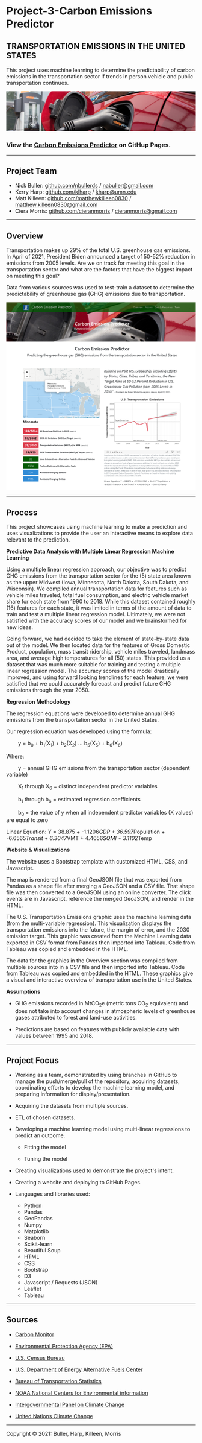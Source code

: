 
# Project-3-Carbon Emissions Predictor
## TRANSPORTATION EMISSIONS IN THE UNITED STATES


This project uses machine learning to determine the predictability of carbon emissions in the transportation sector if trends in person vehicle and public transportation continues.

![header](static/img/ev_banner.png)

### View the <a href ="https://nbullerds.github.io/ml_co_emission_equiv_prediction" target="_blank">Carbon Emissions Predictor</a> on GitHup Pages.
---

## Project Team
* Nick Buller: <a href="https://github.com/nbullerds" target="_blank">github.com/nbullerds</a> / <a href="mailto:nabuller@gmail.com">nabuller@gmail.com</a>
* Kerry Harp: <a href="https://github.com/klharp" target="_blank">github.com/klharp</a> / <a href="mailto:kharp@umn.edu">kharp@umn.edu</a>
* Matt Killeen: <a href="https://github.com/matthewkilleen0830" target="_blank">github.com/matthewkilleen0830</a> / <a href="matthew.killeen0830@gmail.com">matthew.killeen0830@gmail.com</a>
* Ciera Morris: <a href="https://github.com/cieranmorris" target="_blank">github.com/cieranmorris</a> / <a href="mailto:cieranmorris@gmail.com">cieranmorris@gmail.com</a>

---

## Overview

Transportation makes up 29% of the total U.S. greenhouse gas emissions. In April of 2021, President Biden announced a target of 50-52% reduction in emissions from  2005 levels. Are we on track for meeting this goal in the transportation sector and what are the factors that have the biggest impact on meeting this goal?

Data from various sources was used to test-train a dataset to determine the predictability of greenhouse gas (GHG) emissions due to transportation.


<a href ="https://nbullerds.github.io/ml_co_emission_equiv_prediction" target="_blank">![predictor](static/img/predictor.png)</a> 

---

## Process
This project showcases using machine learning to make a prediction and  uses visualizations to provide the user an interactive means to explore data relevant to the prediction.

<b>Predictive Data Analysis with Multiple Linear Regression Machine Learning</b>

Using a multiple linear regression approach, our objective was to predict GHG emissions from the transportation sector for the (5) state area known as the upper Midwest (Iowa, Minnesota, North Dakota, South Dakota, and Wisconsin).  We compiled annual transportation data for features such as vehicle miles traveled, total fuel consumption, and electric vehicle market share for each state from 1990 to 2018.  While this dataset contained roughly (16) features for each state, it was limited in terms of the amount of data to train and test a multiple linear regression model.  Ultimately, we were not satisfied with the accuracy scores of our model and we brainstormed for new ideas.

Going forward, we had decided to take the element of state-by-state data out of the model.  We then located data for the features of Gross Domestic Product, population, mass transit ridership, vehicle miles traveled, landmass area, and average high temperatures for all (50) states.  This provided us a dataset that was much more suitable for training and testing a multiple linear regression model.  The accuracy scores of the model drastically improved, and using forward looking trendlines for each feature, we were satisfied that we could accurately forecast and predict future GHG emissions through the year 2050.


<b>Regression Methodology</b>

The regression equations were developed to determine annual GHG emissions from the transportation sector in the United States.

Our regression equation was developed using the formula:

&nbsp;&nbsp;&nbsp;&nbsp;&nbsp;&nbsp;&nbsp;&nbsp;y = b<sub>0</sub> + b<sub>1</sub>(X<sub>1</sub>) + b<sub>2</sub>(X<sub>2</sub>) … b<sub>5</sub>(X<sub>5</sub>) + b<sub>6</sub>(X<sub>6</sub>)

Where:

&nbsp;&nbsp;&nbsp;&nbsp;&nbsp;&nbsp;&nbsp;&nbsp;y = annual GHG emissions from the transportation sector (dependent variable)

&nbsp;&nbsp;&nbsp;&nbsp;&nbsp;&nbsp;&nbsp;&nbsp;X<sub>1</sub> through X<sub>6</sub> = distinct independent predictor variables

&nbsp;&nbsp;&nbsp;&nbsp;&nbsp;&nbsp;&nbsp;&nbsp;b<sub>1</sub> through b<sub>6</sub> = estimated regression coefficients
	
&nbsp;&nbsp;&nbsp;&nbsp;&nbsp;&nbsp;&nbsp;&nbsp;b<sub>0 </sub>= the value of y when all independent predictor variables (X values) are equal to zero

Linear Equation: Y = 38.875 + -1.1206*GDP + 36.597*Population + -6.6565*Transit + 6.3047*VMT + 4.4656*SQMI + 3.1102*Temp

<b>Website &amp; Visualizations</b>

The website uses a Bootstrap template with customized HTML, CSS, and Javascript.

The map is rendered from a final GeoJSON file that was exported from Pandas as a shape file after merging a GeoJSON and a CSV file. That shape file was then converted to a GeoJSON using an online converter. The click events are in Javascript, reference the merged GeoJSON, and render in the HTML.

The U.S. Transportation Emissions graphic uses the machine learning data (from the multi-variable regression). This visualization displays the transportation emissions into the future, the margin of error, and the 2030 emission target. This graphic was created from the Machine Learning data exported in CSV format from Pandas then imported into Tableau. Code from Tableau was copied and embedded in the HTML.

The data for the graphics in the Overview section was compiled from multiple sources into in a CSV file and then imported into Tableau. Code from Tableau was copied and embedded in the HTML. These graphics give a visual and interactive overview of transportation use in the United States.

<b> Assumptions</b>

* GHG emissions recorded in MtCO<sub>2</sub>e (metric tons CO<sub>2</sub> equivalent) and does not take into account changes in atmospheric levels of greenhouse gases attributed to forest and land-use activities.

* Predictions are based on features with publicly available data with values between 1995 and 2018.

---

## Project Focus
* Working as a team, demonstrated by using branches in GitHub to manage the push/merge/pull of the repository, acquiring datasets, coordinating efforts to develop the machine learning model, and preparing information for display/presentation.

* Acquiring the datasets from multiple sources.

* ETL of chosen datasets.

* Developing a machine learning model using multi-linear regressions to predict an outcome.
    *  Fitting the model

    * Tuning the model

* Creating visualizations used to demonstrate the project's intent.

* Creating a website and deploying to GitHub Pages.

* Languages and libraries used:
    * Python
    * Pandas
    * GeoPandas
    * Numpy
    * Matplotlib
    * Seaborn
    * Scikit-learn
    * Beautiful Soup
    * HTML
    * CSS
    * Bootstrap
    * D3
    * Javascript / Requests (JSON)
    * Leaflet
    * Tableau

---

## Sources

* <a href="https://carbonmonitor.org/" target=" _blank">Carbon Monitor</a>

* <a href="https://www.epa.gov/" target="_blank">Environmental Protection Agency (EPA)</a>

* <a href="https://www2.census.gov/" target="_blank">U.S. Census Bureau</a>

* <a href="https://afdc.energy.gov/" target="_blank">U.S. Department of Energy Alternative Fuels Center</a>

* <a href="https://www.bts.gov/" target="_blank">Bureau of Transportation Statistics</a>

* <a href="https://www.ncdc.noaa.gov/cag/" target="_blank">NOAA National Centers for  Environmental information</a>

* <a href="https://www.ipcc.ch" target="_blank">Intergovernmental Panel on Climate Change</a>

* <a href="https://unfccc.int" target="_blank">United Nations Climate Change</a>

---

Copyright &copy; 2021: Buller, Harp, Killeen, Morris